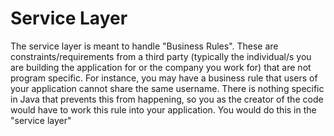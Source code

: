 # Service Layer
The service layer is meant to handle "Business Rules". These are constraints/requirements from a third party
(typically the individual/s you are building the application for or the company you work for) that are not
program specific. For instance, you may have a business rule that users of your application cannot share the
same username. There is nothing specific in Java that prevents this from happening, so you as the creator of 
the code would have to work this rule into your application. You would do this in the "service layer"